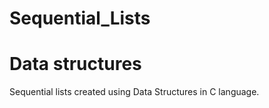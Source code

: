# Sequential_Lists

# Data structures 

Sequential lists created using Data Structures in C language.



